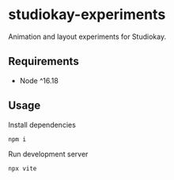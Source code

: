 # studiokay-experiments

Animation and layout experiments for Studiokay.

## Requirements

- Node ^16.18

## Usage

Install dependencies

```
npm i
```

Run development server

```
npx vite
```
